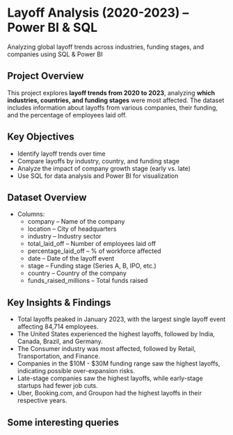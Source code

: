 # Layoff Analysis (2020-2023) – Power BI & SQL
Analyzing global layoff trends across industries, funding stages, and companies using SQL & Power BI

## Project Overview
This project explores **layoff trends from 2020 to 2023**, analyzing **which industries, countries, and funding stages** were most affected. The dataset includes information about layoffs from various companies, their funding, and the percentage of employees laid off.

## Key Objectives
- Identify layoff trends over time
- Compare layoffs by industry, country, and funding stage
- Analyze the impact of company growth stage (early vs. late)
- Use SQL for data analysis and Power BI for visualization

## Dataset Overview
- Columns:
    - company – Name of the company
    - location – City of headquarters
    - industry – Industry sector
    - total_laid_off – Number of employees laid off
    - percentage_laid_off – % of workforce affected
    - date – Date of the layoff event
    - stage – Funding stage (Series A, B, IPO, etc.)
    - country – Country of the company
    - funds_raised_millions – Total funds raised

 ## Key Insights & Findings
- Total layoffs peaked in January 2023, with the largest single layoff event affecting 84,714 employees.
- The United States experienced the highest layoffs, followed by India, Canada, Brazil, and Germany.
- The Consumer industry was most affected, followed by Retail, Transportation, and Finance.
- Companies in the $10M - $30M funding range saw the highest layoffs, indicating possible over-expansion risks.
- Late-stage companies saw the highest layoffs, while early-stage startups had fewer job cuts.
- Uber, Booking.com, and Groupon had the highest layoffs in their respective years.

## Some interesting queries


